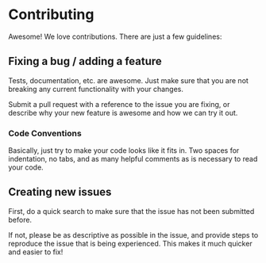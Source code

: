 # Contributing

Awesome!  We love contributions.  There are just a few guidelines:

## Fixing a bug / adding a feature

Tests, documentation, etc. are awesome.  Just make sure that you are not 
breaking any current functionality with your changes.

Submit a pull request with a reference to the issue you are fixing, or 
describe why your new feature is awesome and how we can try it out.

### Code Conventions

Basically, just try to make your code looks like it fits in.  Two spaces 
for indentation, no tabs, and as many helpful comments as is necessary to 
read your code.

## Creating new issues

First, do a quick search to make sure that the issue has not been submitted 
before.

If not, please be as descriptive as possible in the issue, and provide 
steps to reproduce the issue that is being experienced.  This makes it much 
quicker and easier to fix!
